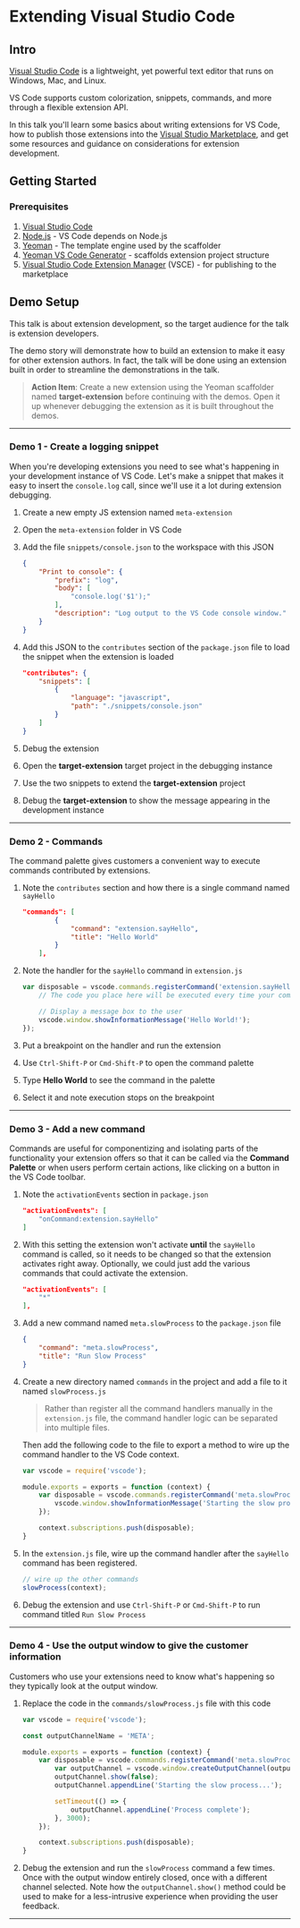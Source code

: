 # Extending Visual Studio Code

## Intro

[Visual Studio Code](https://code.visualstudio.com) is a lightweight, yet powerful text editor that runs on Windows, Mac, and Linux. 

VS Code supports custom colorization, snippets, commands, and more through a flexible extension API. 

In this talk you'll learn some basics about writing extensions for VS Code, how to publish those extensions into the [Visual Studio Marketplace](https://marketplace.visualstudio.com/VSCode), and get some resources and guidance on considerations for extension development. 

## Getting Started 

### Prerequisites

1. [Visual Studio Code](https://code.visualstudio.com)
1. [Node.js](https://nodejs.org/en/https://nodejs.org/) - VS Code depends on Node.js
1. [Yeoman](http://yeoman.io/) - The template engine used by the scaffolder
1. [Yeoman VS Code Generator](https://www.npmjs.com/package/generator-code) - scaffolds extension project structure
1. [Visual Studio Code Extension Manager](https://www.npmjs.com/package/vsce) (VSCE) - for publishing to the marketplace

## Demo Setup

This talk is about extension development, so the target audience for the talk is extension developers. 

The demo story will demonstrate how to build an extension to make it easy for other extension authors. In fact, the talk will be done using an extension built in order to streamline the demonstrations in the talk. 

> **Action Item**: Create a new extension using the Yeoman scaffolder named **target-extension** before continuing with the demos. Open it up whenever debugging the extension as it is built throughout the demos.

---

### Demo 1 - Create a logging snippet

When you're developing extensions you need to see what's happening in your development instance of VS Code. Let's make a snippet that makes it easy to insert the `console.log` call, since we'll use it a lot during extension debugging. 

1. Create a new empty JS extension named `meta-extension`
1. Open the `meta-extension` folder in VS Code
1. Add the file `snippets/console.json` to the workspace with this JSON

    ```json
    {
        "Print to console": {
            "prefix": "log",
            "body": [
                "console.log('$1');"
            ],
            "description": "Log output to the VS Code console window."
        }
    }
    ```

1. Add this JSON to the `contributes` section of the `package.json` file to load the snippet when the extension is loaded

    ```json
    "contributes": {
        "snippets": [
            {
                "language": "javascript",
                "path": "./snippets/console.json"
            }
        ]
    }
    ```

1. Debug the extension
1. Open the **target-extension** target project in the debugging instance
1. Use the two snippets to extend the **target-extension** project
1. Debug the **target-extension** to show the message appearing in the development instance

--- 

### Demo 2 - Commands

The command palette gives customers a convenient way to execute commands contributed by extensions. 

1. Note the `contributes` section and how there is a single command named `sayHello`

    ```json
    "commands": [
            {
                "command": "extension.sayHello",
                "title": "Hello World"
            }
        ],
    ```

1. Note the handler for the `sayHello` command in `extension.js`

    ```javascript
    var disposable = vscode.commands.registerCommand('extension.sayHello', function () {
        // The code you place here will be executed every time your command is executed

        // Display a message box to the user
        vscode.window.showInformationMessage('Hello World!');
    });
    ```

1. Put a breakpoint on the handler and run the extension
1. Use `Ctrl-Shift-P` or `Cmd-Shift-P` to open the command palette
1. Type **Hello World** to see the command in the palette
1. Select it and note execution stops on the breakpoint

---

### Demo 3 - Add a new command 

Commands are useful for componentizing and isolating parts of the functionality your extension offers so that it can be called via the **Command Palette** or when users perform certain actions, like clicking on a button in the VS Code toolbar. 

1. Note the `activationEvents` section in `package.json`

    ```json
    "activationEvents": [
        "onCommand:extension.sayHello"
    ]
    ```

1. With this setting the extension won't activate **until** the `sayHello` command is called, so it needs to be changed so that the extension activates right away. Optionally, we could just add the various commands that could activate the extension. 

    ```json
    "activationEvents": [
        "*"
    ],
    ```

1. Add a new command named `meta.slowProcess` to the `package.json` file

    ```json
    {
        "command": "meta.slowProcess",
        "title": "Run Slow Process"
    }
    ```

1. Create a new directory named `commands` in the project and add a file to it named `slowProcess.js`

    > Rather than register all the command handlers manually in the `extension.js` file, the command handler logic can be separated into multiple files. 

    Then add the following code to the file to export a method to wire up the command handler to the VS Code context. 

    ```javascript
    var vscode = require('vscode');

    module.exports = exports = function (context) {
        var disposable = vscode.commands.registerCommand('meta.slowProcess', function () {
            vscode.window.showInformationMessage('Starting the slow process...');
        });

        context.subscriptions.push(disposable);
    }
    ```

1. In the `extension.js` file, wire up the command handler after the `sayHello` command has been registered. 

    ```javascript
    // wire up the other commands
    slowProcess(context);
    ```

1. Debug the extension and use `Ctrl-Shift-P` or `Cmd-Shift-P` to run command titled `Run Slow Process`

---

### Demo 4 - Use the output window to give the customer information

Customers who use your extensions need to know what's happening so they typically look at the output window. 

1. Replace the code in the `commands/slowProcess.js` file with this code

    ```javascript
    var vscode = require('vscode');

    const outputChannelName = 'META';

    module.exports = exports = function (context) {
        var disposable = vscode.commands.registerCommand('meta.slowProcess', function () {
            var outputChannel = vscode.window.createOutputChannel(outputChannelName);
            outputChannel.show(false);
            outputChannel.appendLine('Starting the slow process...');

            setTimeout(() => {
                outputChannel.appendLine('Process complete');
            }, 3000);
        });

        context.subscriptions.push(disposable);
    }
    ```

1. Debug the extension and run the `slowProcess` command a few times. Once with the output window entirely closed, once with a different channel selected. Note how the `outputChannel.show()` method could be used to make for a less-intrusive experience when providing the user feedback. 

--- 
